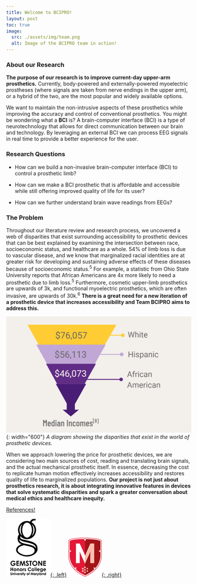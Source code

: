 ```yaml
---
title: Welcome to BCIPRO!
layout: post
toc: true
image:
  src: ./assets/img/team.png
  alt: Image of the BCIPRO team in action!
---
```


### About our Research

**The purpose of our research is to improve current-day upper-arm prosthetics.** Currently, body-powered and externally-powered myoelectric prostheses (where signals are taken from nerve endings in the upper arm), or a hybrid of the two, are the most popular and widely available options.

We want to maintain the non-intrusive aspects of these prosthetics while improving the accuracy and control of conventional prosthetics. You might be wondering what a **BCI** is? A brain-computer interface (BCI) is a type of neurotechnology that allows for direct communication between our brain and technology. By leveraging an external BCI we can process EEG signals in real time to provide a better experience for the user.

### Research Questions

* How can we build a non-invasive brain-computer interface (BCI) to control a prosthetic limb?

* How can we make a BCI prosthetic that is affordable and accessible while still offering improved quality of life for its user?

* How can we further understand brain wave readings from EEGs?

### The Problem

Throughout our literature review and research process, we uncovered a web of disparities that exist surrounding accessibility to prosthetic devices that can be best explained by examining the intersection between race, socioeconomic status, and healthcare as a whole. 54% of limb loss is due to vascular disease, and we know that marginalized racial identities are at greater risk for developing and sustaining adverse effects of these diseases because of socioeconomic status.<sup>5</sup> For example, a statistic from Ohio State University reports that African Americans are 4x more likely to need a prosthetic due to limb loss.<sup>5</sup> Furthermore, cosmetic upper-limb prosthetics are upwards of 3k, and functional myoelectric prosthetics, which are often invasive, are upwards of 30k.<sup>6</sup> **There is a great need for a new iteration of a prosthetic device that increases accessibility and Team BCIPRO aims to address this.**

![Disparity Image](./assets/img/home-pic.png){: width="600"}
_A diagram showing the disparities that exist in the world of prosthetic devices._

When we approach lowering the price for prosthetic devices, we are considering two main sources of cost, reading and translating brain signals, and the actual mechanical prosthetic itself. In essence, decreasing the cost to replicate human motion effectively increases accessibility and restores quality of life to marginalized populations. **Our project is not just about prosthetics research, it is about integrating innovative features in devices that solve systematic disparities and spark a greater conversation about medical ethics and healthcare inequity.**

[References!](https://docs.google.com/document/d/1XUd4qFouSopQDenw9Kp2ZwUDrdYekCOHYEAsLZgewR4/edit)


[![](./assets/img/gems.png){: .left}](https://gemstone.umd.edu/)
[![](./assets/img/honors.png){: .right}](http://www.honors.umd.edu)
\
&nbsp;

